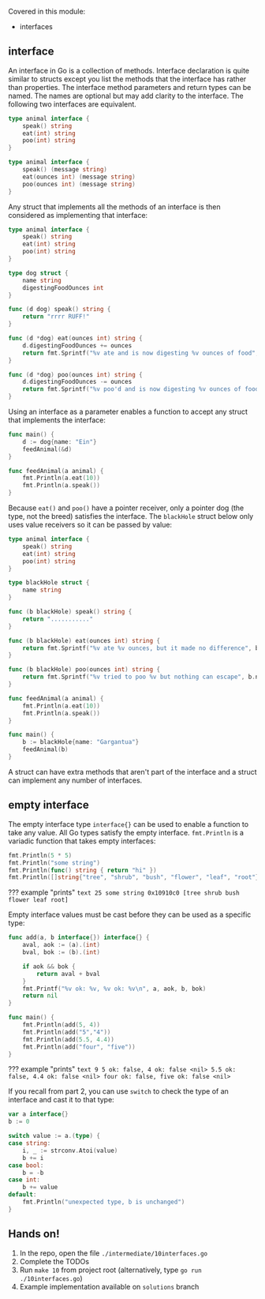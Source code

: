 Covered in this module:

* interfaces

## interface

An interface in Go is a collection of methods.  Interface declaration is quite similar to structs except you list the methods that the interface has rather than properties. The interface method parameters and return types can be named. The names are optional but may add clarity to the interface. The following two interfaces are equivalent.
```go
type animal interface {
	speak() string
	eat(int) string
	poo(int) string
}
```

```go
type animal interface {
	speak() (message string)
	eat(ounces int) (message string)
	poo(ounces int) (message string)
}
```


Any struct that implements all the methods of an interface is then considered as implementing that interface:
```go
type animal interface {
	speak() string
	eat(int) string
	poo(int) string
}

type dog struct {
	name string
	digestingFoodOunces int
}

func (d dog) speak() string {
	return "rrrr RUFF!"
}

func (d *dog) eat(ounces int) string {
	d.digestingFoodOunces += ounces
	return fmt.Sprintf("%v ate and is now digesting %v ounces of food", d.name, d.digestingFoodOunces)
}

func (d *dog) poo(ounces int) string {
	d.digestingFoodOunces -= ounces
	return fmt.Sprintf("%v poo'd and is now digesting %v ounces of food", d.name, d.digestingFoodOunces)
}
```

Using an interface as a parameter enables a function to accept any struct that implements the interface:
```go
func main() {
	d := dog{name: "Ein"}
	feedAnimal(&d)
}

func feedAnimal(a animal) {
	fmt.Println(a.eat(10))
	fmt.Println(a.speak())
}
```

Because `eat()` and `poo()` have a pointer receiver, only a pointer dog (the type, not the breed) satisfies the interface. The `blackHole` struct below only uses value receivers so it can be passed by value:
```go
type animal interface {
	speak() string
	eat(int) string
	poo(int) string
}

type blackHole struct {
	name string
}

func (b blackHole) speak() string {
	return "..........."
}

func (b blackHole) eat(ounces int) string {
	return fmt.Sprintf("%v ate %v ounces, but it made no difference", b.name, ounces)
}

func (b blackHole) poo(ounces int) string {
	return fmt.Sprintf("%v tried to poo %v but nothing can escape", b.name, ounces)
}

func feedAnimal(a animal) {
	fmt.Println(a.eat(10))
	fmt.Println(a.speak())
}

func main() {
	b := blackHole{name: "Gargantua"}
	feedAnimal(b)
}
```

A struct can have extra methods that aren't part of the interface and a struct can implement any number of interfaces.

## empty interface

The empty interface type `interface{}` can be used to enable a function to take any value. All Go types satisfy the empty interface. `fmt.Println` is a variadic function that takes empty interfaces:
```go
fmt.Println(5 * 5)
fmt.Println("some string")
fmt.Println(func() string { return "hi" })
fmt.Println([]string{"tree", "shrub", "bush", "flower", "leaf", "root"})
```

??? example "prints"
    ```text
    25
    some string
    0x10910c0
    [tree shrub bush flower leaf root]
    ```

Empty interface values must be cast before they can be used as a specific type:
```go
func add(a, b interface{}) interface{} {
	aval, aok := (a).(int)
	bval, bok := (b).(int)

	if aok && bok {
		return aval + bval
	}
	fmt.Printf("%v ok: %v, %v ok: %v\n", a, aok, b, bok)
	return nil
}

func main() {
	fmt.Println(add(5, 4))
	fmt.Println(add("5","4"))
	fmt.Println(add(5.5, 4.4))
	fmt.Println(add("four", "five"))
}
```

??? example "prints"
    ```text
    9
    5 ok: false, 4 ok: false
    <nil>
    5.5 ok: false, 4.4 ok: false
    <nil>
    four ok: false, five ok: false
    <nil>
    ```

If you recall from part 2, you can use `switch` to check the type of an interface and cast it to that type:
```go
var a interface{}
b := 0

switch value := a.(type) {
case string:
    i, _ := strconv.Atoi(value)
    b += i
case bool:
    b = -b
case int:
    b += value
default:
    fmt.Println("unexpected type, b is unchanged")
}
```

## Hands on!
1. In the repo, open the file `./intermediate/10interfaces.go`
2. Complete the TODOs
3. Run `make 10` from project root (alternatively, type `go run ./10interfaces.go`)
4. Example implementation available on `solutions` branch
